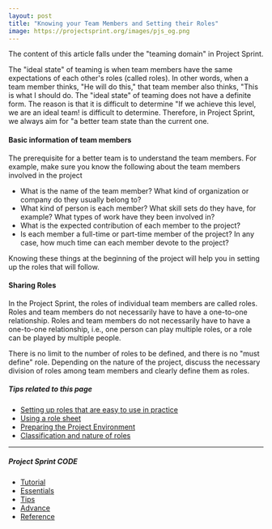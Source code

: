 ```yaml
---
layout: post
title: "Knowing your Team Members and Setting their Roles"
image: https://projectsprint.org/images/pjs_og.png
---
```


The content of this article falls under the "teaming domain" in Project Sprint.

The "ideal state" of teaming is when team members have the same expectations of each other's roles (called roles). In other words, when a team member thinks, "He will do this," that team member also thinks, "This is what I should do. The "ideal state" of teaming does not have a definite form. The reason is that it is difficult to determine "If we achieve this level, we are an ideal team! is difficult to determine. Therefore, in Project Sprint, we always aim for "a better team state than the current one.

#### Basic information of team members

The prerequisite for a better team is to understand the team members. For example, make sure you know the following about the team members involved in the project

- What is the name of the team member? What kind of organization or company do they usually belong to?
- What kind of person is each member? What skill sets do they have, for example? What types of work have they been involved in?
- What is the expected contribution of each member to the project?
- Is each member a full-time or part-time member of the project? In any case, how much time can each member devote to the project?

Knowing these things at the beginning of the project will help you in setting up the roles that will follow.

#### Sharing Roles
In the Project Sprint, the roles of individual team members are called roles. Roles and team members do not necessarily have to have a one-to-one relationship. Roles and team members do not necessarily have to have a one-to-one relationship, i.e., one person can play multiple roles, or a role can be played by multiple people.

There is no limit to the number of roles to be defined, and there is no "must define" role. Depending on the nature of the project, discuss the necessary division of roles among team members and clearly define them as roles.

##### Tips related to this page
- [Setting up roles that are easy to use in practice](../tips/tips5.md)
- [Using a role sheet](../tips/tips6.md)
- [Preparing the Project Environment](../tips/tips4.md)
- [Classification and nature of roles](../tips/tips13.md)

---

##### Project Sprint CODE
- [Tutorial](../tutorial/index.md)
- [Essentials](../essentials.md)
- [Tips](../tips/index.md)
- [Advance](../advance.md)
- [Reference](../reference.md)
